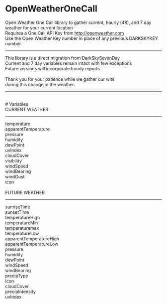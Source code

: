 # OpenWeatherOneCall
Open Weather One Call library to gather current, hourly (48), and 7 day weather for your current location
<br>Requires a One Call API Key from http://openweather.com<br>Use the Open Weather Key number in place of any previous DARKSKYKEY number
<hr>
This library is a direct migration from DarkSkySevenDay<br>Current and 7 day variables remain intact with few exceptions<br>Future versions will incorporate hourly reports<br><br>Thank you for your patience while we gather our wits<br>during this change in the weather.<br><hr><br>
# Variables <br>
CURRENT WEATHER <hr>
temperature<br>apparentTemperature<br>pressure<br>humidity<br>dewPoint<br>uvIndex<br>cloudCover<br>visibility<br>windSpeed<br>windBearing<br>windGust<br>icon<br><br>
FUTURE WEATHER <hr>
sunriseTime<br>sunsetTime<br>temperatureHigh<br>temperatureMin<br>temperaturemax<br>temperatureLow<br>apparentTemperatureHigh<br>apparentTemperatureLow<br>pressure<br>humidity<br>dewPoint<br>windSpeed<br>windBearing<br>precipType<br>icon<br>cloudCover<br>precipIntensity<br>uvIndex<br><br>
